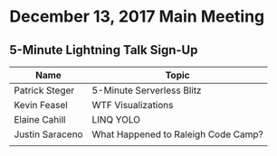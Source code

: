 # December 13, 2017 Main Meeting
## 5-Minute Lightning Talk Sign-Up

Name | Topic
--- | --- 
Patrick Steger | 5-Minute Serverless Blitz
Kevin Feasel | WTF Visualizations
Elaine Cahill | LINQ YOLO
Justin Saraceno | What Happened to Raleigh Code Camp?
<your name here> | <your topic here>
  
